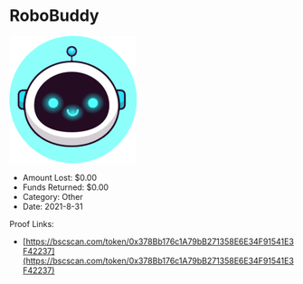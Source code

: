# RoboBuddy
![RoboBuddy](/rektimages/RoboBuddy.png)
- Amount Lost: $0.00
- Funds Returned: $0.00
- Category: Other
- Date: 2021-8-31



Proof Links:
- [https://bscscan.com/token/0x378Bb176c1A79bB271358E6E34F91541E3F42237](https://bscscan.com/token/0x378Bb176c1A79bB271358E6E34F91541E3F42237)


